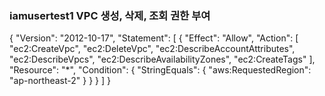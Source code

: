 ### iamusertest1 VPC 생성, 삭제, 조회 권한 부여
{
	"Version": "2012-10-17",
	"Statement": [
		{
			"Effect": "Allow",
			"Action": [
				"ec2:CreateVpc",
				"ec2:DeleteVpc",
				"ec2:DescribeAccountAttributes",
				"ec2:DescribeVpcs",
				"ec2:DescribeAvailabilityZones",
				"ec2:CreateTags"
			],
			"Resource": "*",
			"Condition": {
				"StringEquals": {
					"aws:RequestedRegion": "ap-northeast-2"
				}
			}
		}
	]
}